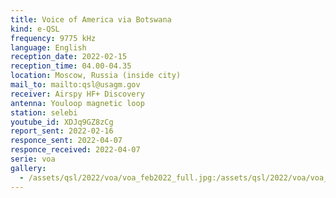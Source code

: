 ```yaml
---
title: Voice of America via Botswana
kind: e-QSL
frequency: 9775 kHz
language: English
reception_date: 2022-02-15
reception_time: 04.00-04.35
location: Moscow, Russia (inside city)
mail_to: mailto:qsl@usagm.gov
receiver: Airspy HF+ Discovery
antenna: Youloop magnetic loop
station: selebi
youtube_id: XDJq9GZ8zCg
report_sent: 2022-02-16
responce_sent: 2022-04-07
responce_received: 2022-04-07
serie: voa
gallery:
  - /assets/qsl/2022/voa/voa_feb2022_full.jpg:/assets/qsl/2022/voa/voa_feb2022_small.jpg
---
```

